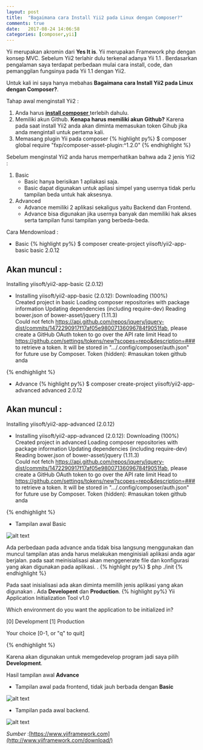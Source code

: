 ```yaml
---
layout: post
title:  "Bagaimana cara Install Yii2 pada Linux dengan Composer?"
comments: true
date:   2017-08-24 14:06:58
categories: [composer,yii]
---
```


Yii merupakan akromin dari __Yes It is__. Yii merupakan Framework php dengan konsep MVC.
Sebelum Yii2 terlahir dulu terkenal adanya Yii 1.1 . Berdasarkan pengalaman saya terdapat perbedaan mulai cara install, code, dan pemanggilan fungsinya pada Yii 1.1 dengan Yii2.


Untuk kali ini saya hanya mebahas __Bagaimana cara Install Yii2 pada Linux dengan Composer?__.

Tahap awal menginstall Yii2 :

1. Anda harus  [**install composer** ](https://kurtakon.com/composer/2017/08/24/artikel-1.html) terlebih dahulu.
2. Memiliki akun Github. __Kenapa harus memiliki akun Github?__ Karena pada saat install Yii2 anda akan diminta memasukan token Gihub jika anda mengintall untuk pertama kali.
3. Memasang plugin Yii pada composer
{% highlight py%}
$ composer global require "fxp/composer-asset-plugin:^1.2.0"
{% endhighlight %}

Sebelum menginstal Yii2 anda  harus memperhatikan bahwa ada 2 jenis Yii2 :

1. Basic
    - Basic hanya berisikan 1 apliakasi saja.  
    - Basic dapat digunakan untuk apliasi simpel yang usernya tidak perlu tampilan beda untuk hak aksesnya.
2. Advanced
    - Advance memiliki 2 aplikasi sekaligus yaitu Backend dan Frontend.
    - Advance bisa digunakan jika usernya banyak dan memiliki hak akses serta tampilan funsi tampilan yang berbeda-beda.


Cara Mendownload :

- Basic
{% highlight py%}
$ composer create-project yiisoft/yii2-app-basic basic 2.0.12

## Akan muncul :
Installing yiisoft/yii2-app-basic (2.0.12)
  - Installing yiisoft/yii2-app-basic (2.0.12): Downloading (100%)         
Created project in basic
Loading composer repositories with package information
Updating dependencies (including require-dev)
Reading bower.json of bower-asset/jquery (1.11.3)       
Could not fetch https://api.github.com/repos/jquery/jquery-dist/commits/1472290917f17af05e98007136096784f9051fab, please create a GitHub OAuth token to go over the API rate limit
Head to https://github.com/settings/tokens/new?scopes=repo&description=###
to retrieve a token. It will be stored in ".../.config/composer/auth.json" for future use by Composer.
Token (hidden):  #masukan token github anda

{% endhighlight %}
- Advance
{% highlight py%}
$ composer create-project yiisoft/yii2-app-advanced advanced 2.0.12

## Akan muncul :
Installing yiisoft/yii2-app-advanced (2.0.12)
  - Installing yiisoft/yii2-app-advanced (2.0.12): Downloading (100%)         
Created project in advanced
Loading composer repositories with package information
Updating dependencies (including require-dev)
Reading bower.json of bower-asset/jquery (1.11.3)       
Could not fetch https://api.github.com/repos/jquery/jquery-dist/commits/1472290917f17af05e98007136096784f9051fab, please create a GitHub OAuth token to go over the API rate limit
Head to https://github.com/settings/tokens/new?scopes=repo&description=###
to retrieve a token. It will be stored in ".../.config/composer/auth.json" for future use by Composer.
Token (hidden): #masukan token github anda

{% endhighlight %}

- Tampilan awal Basic

![alt text][gambar2]

[gambar2]:{{site.urlimg}}img-9.png "frontend"



Ada perbedaan pada advance anda tidak bisa langsung menggunakan dan muncul tampilan atas anda harus melakukan menginisiali aplikasi anda agar berjalan. pada saat meinisialisasi akan menggenerate file dan konfigurasi yang akan digunakan pada aplikasi.
.
{% highlight py%}
$ php ./init
{% endhighlight %}

Pada saat inisialisasi ada akan diminta memilih jenis aplikasi yang akan digunakan . Ada __Developent__ dan __Production__.
{% highlight py%}
Yii Application Initialization Tool v1.0

Which environment do you want the application to be initialized in?

  [0] Development
  [1] Production

  Your choice [0-1, or "q" to quit] 

{% endhighlight %}

Karena akan digunakan untuk memgedevelop program jadi saya pilih __Development__.

Hasil tampilan awal __Advance__
- Tampilan awal pada frontend, tidak jauh berbada dengan __Basic__

![alt text][gambar3]

[gambar3]:{{site.urlimg}}img-10.png "frontend"


- Tampilan pada awal backend.

![alt text][gambar4]

[gambar4]:{{site.urlimg}}img-11.png "backend"

_Sumber_ :[https://www.yiiframework.com](http://www.yiiframework.com/download/)